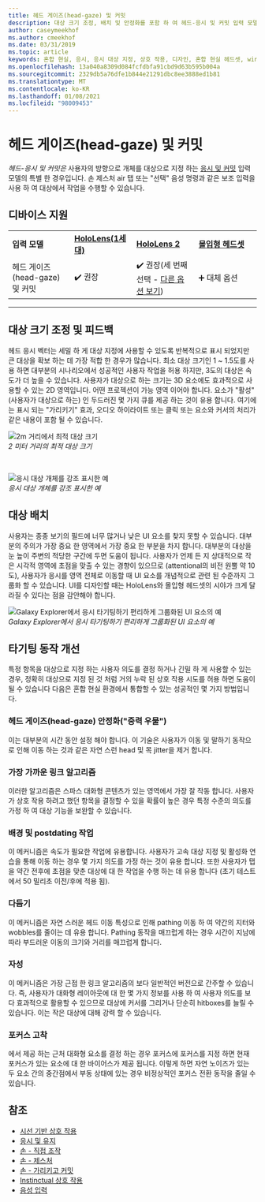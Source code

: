 ```yaml
---
title: 헤드 게이즈(head-gaze) 및 커밋
description: 대상 크기 조정, 배치 및 안정화를 포함 하 여 헤드-응시 및 커밋 입력 모델을 시작 합니다.
author: caseymeekhof
ms.author: cmeekhof
ms.date: 03/31/2019
ms.topic: article
keywords: 혼합 현실, 응시, 응시 대상 지정, 상호 작용, 디자인, 혼합 현실 헤드셋, windows mixed Reality 헤드셋, 가상 현실 헤드셋, HoloLens, MRTK, 혼합 현실 도구 키트, 대상, 포커스, 다듬기
ms.openlocfilehash: 13a040a8309d084fcfdbfa91cbd9d63b595b004a
ms.sourcegitcommit: 2329db5a76dfe1b844e21291dbc8ee3888ed1b81
ms.translationtype: MT
ms.contentlocale: ko-KR
ms.lasthandoff: 01/08/2021
ms.locfileid: "98009453"
---
```

# <a name="head-gaze-and-commit"></a>헤드 게이즈(head-gaze) 및 커밋

_헤드-응시 및 커밋은_ 사용자의 방향으로 개체를 대상으로 지정 하는 [응시 및 커밋](gaze-and-commit.md) 입력 모델의 특별 한 경우입니다. 손 제스처 air 탭 또는 "선택" 음성 명령과 같은 보조 입력을 사용 하 여 대상에서 작업을 수행할 수 있습니다. 

## <a name="device-support"></a>디바이스 지원

<table>
    <colgroup>
    <col width="25%" />
    <col width="25%" />
    <col width="25%" />
    <col width="25%" />
    </colgroup>
    <tr>
        <td><strong>입력 모델</strong></td>
        <td><a href="../hololens-hardware-details.md"><strong>HoloLens(1세대)</strong></a></td>
        <td><a href="https://docs.microsoft.com/hololens/hololens2-hardware"><strong>HoloLens 2</strong></td>
        <td><a href="../discover/immersive-headset-hardware-details.md"><strong>몰입형 헤드셋</strong></a></td>
    </tr>
     <tr>
        <td>헤드 게이즈(head-gaze) 및 커밋</td>
        <td>✔️ 권장</td>
        <td>✔️ 권장(세 번째 선택 - <a href="interaction-fundamentals.md">다른 옵션 보기</a>)</td>
        <td>➕ 대체 옵션</td>
    </tr>
</table>

---

## <a name="target-sizing-and-feedback"></a>대상 크기 조정 및 피드백

헤드 응시 벡터는 세밀 하 게 대상 지정에 사용할 수 있도록 반복적으로 표시 되었지만 큰 대상을 확보 하는 데 가장 적합 한 경우가 많습니다. 최소 대상 크기인 1 ~ 1.5도를 사용 하면 대부분의 시나리오에서 성공적인 사용자 작업을 허용 하지만, 3도의 대상은 속도가 더 높을 수 있습니다. 사용자가 대상으로 하는 크기는 3D 요소에도 효과적으로 사용할 수 있는 2D 영역입니다. 어떤 프로젝션이 가능 영역 이어야 합니다. 요소가 "활성" (사용자가 대상으로 하는) 인 두드러진 몇 가지 큐를 제공 하는 것이 유용 합니다. 여기에는 표시 되는 "가리키기" 효과, 오디오 하이라이트 또는 클릭 또는 요소와 커서의 처리가 같은 내용이 포함 될 수 있습니다.

![2m 거리에서 최적 대상 크기](images/gazetargeting-size-1000px.jpg)<br>
*2 미터 거리의 최적 대상 크기*

<br>

![응시 대상 개체를 강조 표시한 예](images/gazetargeting-highlighting-940px.jpg)<br>
*응시 대상 개체를 강조 표시한 예*

## <a name="target-placement"></a>대상 배치

사용자는 종종 보기의 필드에 너무 많거나 낮은 UI 요소를 찾지 못할 수 있습니다. 대부분의 주의가 가장 중요 한 영역에서 가장 중요 한 부분을 차지 합니다. 대부분의 대상을 눈 높이 주변의 적당한 구간에 두면 도움이 됩니다. 사용자가 언제 든 지 상대적으로 작은 시각적 영역에 초점을 맞출 수 있는 경향이 있으므로 (attentional의 비전 원뿔 약 10도), 사용자가 응시를 영역 전체로 이동할 때 UI 요소를 개념적으로 관련 된 수준까지 그룹화 할 수 있습니다. UI를 디자인할 때는 HoloLens와 몰입형 헤드셋의 시야가 크게 달라질 수 있다는 점을 감안해야 합니다.

![Galaxy Explorer에서 응시 타기팅하기 편리하게 그룹화된 UI 요소의 예](images/gazetargeting-grouping-1000px.jpg)<br>
*Galaxy Explorer에서 응시 타기팅하기 편리하게 그룹화된 UI 요소의 예*

## <a name="improving-targeting-behaviors"></a>타기팅 동작 개선

특정 항목을 대상으로 지정 하는 사용자 의도를 결정 하거나 긴밀 하 게 사용할 수 있는 경우, 정확히 대상으로 지정 된 것 처럼 거의 누락 된 상호 작용 시도를 허용 하면 도움이 될 수 있습니다 다음은 혼합 현실 환경에서 통합할 수 있는 성공적인 몇 가지 방법입니다.

### <a name="head-gaze-stabilization-gravity-wells"></a>헤드 게이즈(head-gaze) 안정화("중력 우물")

이는 대부분의 시간 동안 설정 해야 합니다. 이 기술은 사용자가 이동 및 말하기 동작으로 인해 이동 하는 것과 같은 자연 스런 head 및 목 jitter을 제거 합니다.

### <a name="closest-link-algorithms"></a>가장 가까운 링크 알고리즘

이러한 알고리즘은 스파스 대화형 콘텐츠가 있는 영역에서 가장 잘 작동 합니다. 사용자가 상호 작용 하려고 했던 항목을 결정할 수 있을 확률이 높은 경우 특정 수준의 의도를 가정 하 여 대상 기능을 보완할 수 있습니다.

### <a name="backdating-and-postdating-actions"></a>배경 및 postdating 작업

이 메커니즘은 속도가 필요한 작업에 유용합니다. 사용자가 고속 대상 지정 및 활성화 연습을 통해 이동 하는 경우 몇 가지 의도를 가정 하는 것이 유용 합니다. 또한 사용자가 탭을 약간 전후에 초점을 맞춘 대상에 대 한 작업을 수행 하는 데 유용 합니다 (초기 테스트에서 50 밀리초 이전/후에 적용 됨).

### <a name="smoothing"></a>다듬기

이 메커니즘은 자연 스러운 헤드 이동 특성으로 인해 pathing 이동 하 여 약간의 지터와 wobbles를 줄이는 데 유용 합니다. Pathing 동작을 매끄럽게 하는 경우 시간이 지남에 따라 부드러운 이동의 크기와 거리를 매끄럽게 합니다.

### <a name="magnetism"></a>자성

이 메커니즘은 가장 근접 한 링크 알고리즘의 보다 일반적인 버전으로 간주할 수 있습니다. 즉, 사용자가 대화형 레이아웃에 대 한 몇 가지 정보를 사용 하 여 사용자 의도를 보다 효과적으로 활용할 수 있으므로 대상에 커서를 그리거나 단순히 hitboxes를 늘릴 수 있습니다. 이는 작은 대상에 대해 강력 할 수 있습니다.

### <a name="focus-stickiness"></a>포커스 고착

에서 제공 하는 근처 대화형 요소를 결정 하는 경우 포커스에 포커스를 지정 하면 현재 포커스가 있는 요소에 대 한 바이어스가 제공 됩니다. 이렇게 하면 자연 노이즈가 있는 두 요소 간의 중간점에서 부동 상태에 있는 경우 비정상적인 포커스 전환 동작을 줄일 수 있습니다.

## <a name="see-also"></a>참조

* [시선 기반 상호 작용](eye-gaze-interaction.md)
* [응시 및 유지](gaze-and-dwell.md)
* [손 - 직접 조작](direct-manipulation.md)
* [손 - 제스처](gaze-and-commit.md#composite-gestures)
* [손 - 가리키고 커밋](point-and-commit.md)
* [Instinctual 상호 작용](interaction-fundamentals.md)
* [음성 입력 ](voice-input.md)



